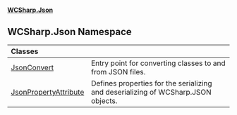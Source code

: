 #### [WCSharp.Json](README.md 'README')

## WCSharp.Json Namespace

| Classes | |
| :--- | :--- |
| [JsonConvert](WCSharp.Json.JsonConvert.md 'WCSharp.Json.JsonConvert') | Entry point for converting classes to and from JSON files. |
| [JsonPropertyAttribute](WCSharp.Json.JsonPropertyAttribute.md 'WCSharp.Json.JsonPropertyAttribute') | Defines properties for the serializing and deserializing of WCSharp.JSON objects. |
